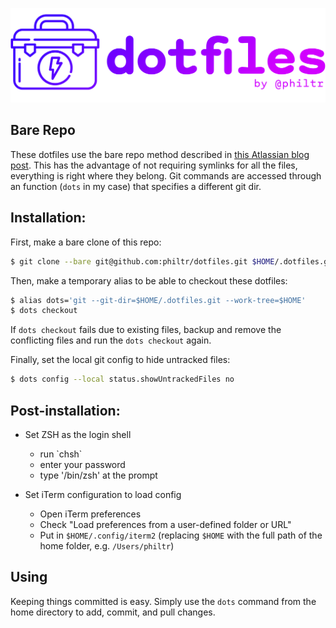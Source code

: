 
![DOTFILES by philtr](./.images/dotfiles.png)

## Bare Repo

These dotfiles use the bare repo method described in [this Atlassian blog
post][blog post]. This has the advantage of not requiring symlinks for all the
files, everything is right where they belong. Git commands are accessed through
an function (`dots` in my case) that specifies a different git dir.

[blog post]: https://www.atlassian.com/git/tutorials/dotfiles

## Installation:

First, make a bare clone of this repo:

```sh
$ git clone --bare git@github.com:philtr/dotfiles.git $HOME/.dotfiles.git
```

Then, make a temporary alias to be able to checkout these dotfiles:

```sh
$ alias dots='git --git-dir=$HOME/.dotfiles.git --work-tree=$HOME'
$ dots checkout
```

If `dots checkout` fails due to existing files, backup and remove the
conflicting files and run the `dots checkout` again.

Finally, set the local git config to hide untracked files:

```sh
$ dots config --local status.showUntrackedFiles no
```

## Post-installation:

* Set ZSH as the login shell
  - run \`chsh\`
  - enter your password
  - type '/bin/zsh' at the prompt

* Set iTerm configuration to load config
  - Open iTerm preferences
  - Check "Load preferences from a user-defined folder or URL"
  - Put in `$HOME/.config/iterm2` (replacing `$HOME` with the full path of the
    home folder, e.g. `/Users/philtr`)

## Using

Keeping things committed is easy. Simply use the `dots` command from the home
directory to add, commit, and pull changes.
